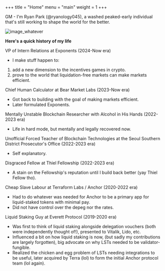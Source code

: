 +++
title = "Home"
menu = "main"
weight = 1
+++

GM - I'm Ryan Park (@ryanology045), a washed peaked-early individual that's still working to shape the world for the better. 

![image_whatever](/images/image_whatever.png)

**Here's a quick history of my life**

VP of Intern Relations at Exponents (2024-Now era)
- I make stuff happen to: 
1) add a new dimension to the incentives games in crypto. 
2) prove to the world that liquidation-free markets can make markets efficient. 

Chief Human Calculator at Bear Market Labs (2023-Now era)
- Got back to building with the goal of making markets efficient. 
- Later formulated Exponents.

Mentally Unstable Blockchain Researcher with Alcohol in His Hands (2022-2023 era)
- Life in hard mode, but mentally and legally recovered now. 

Unofficial Forced Teacher of Blockchain Technologies at the Seoul Southern District Prosecutor's Office (2022-2023 era)
- Self explanatory. 

Disgraced Fellow at Thiel Fellowship (2022-2023 era)
- A stain on the Fellowship's reputation until I build back better (yay Thiel Fellow tho). 

Cheap Slave Labour at Terraform Labs / Anchor (2020-2022 era)
- Had to do whatever was needed for Anchor to be a primary app for liquid-staked tokens with minimal pay. 
- Did not have control over the depeg nor the rates. 

Liquid Staking Guy at Everett Protocol (2019-2020 era)
- Was first to think of liquid staking alongside delegation vouchers (both were independently thought of!), presented to Vitalik, Lido, etc. 
- Influenced a bit on how liquid staking is now, (but sadly my contributions are largely forgotten), big advocate on why LSTs needed to be validator-fungible. 
- Realized the chicken and egg problem of LSTs needing integrations to be useful, later acquired by Terra (lol) to form the initial Anchor protocol team (lol again). 
